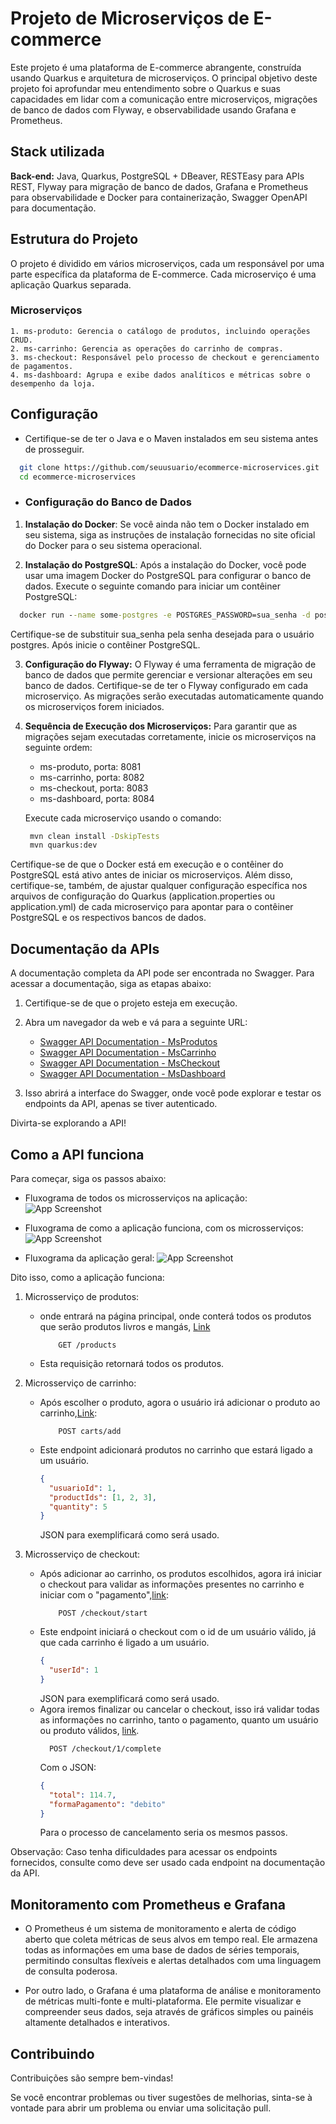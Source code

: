 # Projeto de Microserviços de E-commerce

Este projeto é uma plataforma de E-commerce abrangente, construída usando Quarkus e arquitetura de microserviços. O principal objetivo deste projeto foi aprofundar meu entendimento sobre o Quarkus e suas capacidades em lidar com a comunicação entre microserviços, migrações de banco de dados com Flyway, e observabilidade usando Grafana e Prometheus.

## Stack utilizada

**Back-end:** Java, Quarkus, PostgreSQL + DBeaver, RESTEasy para APIs REST, Flyway para migração de banco de dados, Grafana e Prometheus para observabilidade e Docker para containerização, Swagger OpenAPI para documentação.

## Estrutura do Projeto
O projeto é dividido em vários microserviços, cada um responsável por uma parte específica da plataforma de E-commerce. Cada microserviço é uma aplicação Quarkus separada.

### Microserviços
    1. ms-produto: Gerencia o catálogo de produtos, incluindo operações CRUD.
    2. ms-carrinho: Gerencia as operações do carrinho de compras.
    3. ms-checkout: Responsável pelo processo de checkout e gerenciamento de pagamentos.
    4. ms-dashboard: Agrupa e exibe dados analíticos e métricas sobre o desempenho da loja.

## Configuração

- Certifique-se de ter o Java e o Maven instalados em seu sistema antes de prosseguir.

```bash
  git clone https://github.com/seuusuario/ecommerce-microservices.git
  cd ecommerce-microservices
```

- ### Configuração do Banco de Dados

1. **Instalação do Docker**: Se você ainda não tem o Docker instalado em seu sistema, siga as instruções de instalação fornecidas no site oficial do Docker para o seu sistema operacional.

2. **Instalação do PostgreSQL**: Após a instalação do Docker, você pode usar uma imagem Docker do PostgreSQL para configurar o banco de dados. Execute o seguinte comando para iniciar um contêiner PostgreSQL:

```cmd
  docker run --name some-postgres -e POSTGRES_PASSWORD=sua_senha -d postgres
```
Certifique-se de substituir sua_senha pela senha desejada para o usuário postgres. Após inicie o contêiner PostgreSQL.

3. **Configuração do Flyway:** O Flyway é uma ferramenta de migração de banco de dados que permite gerenciar e versionar alterações em seu banco de dados. Certifique-se de ter o Flyway configurado em cada microserviço. As migrações serão executadas automaticamente quando os microserviços forem iniciados.
    
5. **Sequência de Execução dos Microserviços:** Para garantir que as migrações sejam executadas corretamente, inicie os microserviços na seguinte ordem:
   - ms-produto, porta: 8081
   - ms-carrinho, porta: 8082
   - ms-checkout, porta: 8083
   - ms-dashboard, porta: 8084

   Execute cada microserviço usando o comando:
   ```cmd
    mvn clean install -DskipTests
    mvn quarkus:dev
    ```
Certifique-se de que o Docker está em execução e o contêiner do PostgreSQL está ativo antes de iniciar os microserviços. Além disso, certifique-se, também, de ajustar qualquer configuração específica nos arquivos de configuração do Quarkus (application.properties ou application.yml) de cada microserviço para apontar para o contêiner PostgreSQL e os respectivos bancos de dados.

## Documentação da APIs

A documentação completa da API pode ser encontrada no Swagger. Para acessar a documentação, siga as etapas abaixo:

1. Certifique-se de que o projeto esteja em execução.

2. Abra um navegador da web e vá para a seguinte URL:

   - [Swagger API Documentation - MsProdutos](http://localhost:8081/q/swagger-ui)
   - [Swagger API Documentation - MsCarrinho](http://localhost:8082/q/swagger-ui)
   - [Swagger API Documentation - MsCheckout](http://localhost:8083/q/swagger-ui)
   - [Swagger API Documentation - MsDashboard](http://localhost:8084/q/swagger-ui)

3. Isso abrirá a interface do Swagger, onde você pode explorar e testar os endpoints da API, apenas se tiver autenticado.

Divirta-se explorando a API!

## Como a API funciona
Para começar, siga os passos abaixo:

- Fluxograma de todos os microsserviços na aplicação:
![App Screenshot](https://github.com/ThallysCezar/Ecommerce-Quarkus/blob/main/assets/images/aplicacao-funcional.jpeg)


- Fluxograma de como a aplicação funciona, com os microsserviços:
![App Screenshot](https://github.com/ThallysCezar/Ecommerce-Quarkus/blob/main/assets/images/fluxo-com-ms.jpeg)


- Fluxograma da aplicação geral:
![App Screenshot](https://github.com/ThallysCezar/Ecommerce-Quarkus/blob/main/assets/images/fluxo-normal.jpeg)

Dito isso, como a aplicação funciona:
1. Microsserviço de produtos:
    - onde entrará na página principal, onde conterá todos os produtos que serão produtos livros e mangás, [Link](http://localhost:8081/products)
        ```http
            GET /products
        ```
    - Esta requisição retornará todos os produtos.

2. Microsserviço de carrinho:
    - Após escolher o produto, agora o usuário irá adicionar o produto ao carrinho,[Link](http://localhost:8082/carts/add):
        ```http
            POST carts/add
        ```
    - Este endpoint adicionará produtos no carrinho que estará ligado a um usuário.
        ```json
        {
          "usuarioId": 1,
          "productIds": [1, 2, 3],
          "quantity": 5
        }
        ```
      JSON para exemplificará como será usado.
3. Microsserviço de checkout:
    - Após adicionar ao carrinho, os produtos escolhidos, agora irá iniciar o checkout para validar as informações presentes no carrinho e iniciar com o "pagamento",[link](http://localhost:8083/checkout/start):
        ```http
            POST /checkout/start
        ```
    - Este endpoint iniciará o checkout com o id de um usuário válido, já que cada carrinho é ligado a um usuário.
        ```json
        {
          "userId": 1
        }
        ```
      JSON para exemplificará como será usado.
    - Agora iremos finalizar ou cancelar o checkout, isso irá validar todas as informações no carrinho, tanto o pagamento, quanto um usuário ou produto válidos, [link](http://localhost:8083/checkout/1/complete).
      ```http
        POST /checkout/1/complete
      ```
      Com o JSON:
      ```json
      {
        "total": 114.7,
        "formaPagamento": "debito"
      }
      ```
      Para o processo de cancelamento seria os mesmos passos.

Observação: Caso tenha dificuldades para acessar os endpoints fornecidos, consulte como deve ser usado cada endpoint na documentação da API.

## Monitoramento com Prometheus e Grafana

-  O Prometheus é um sistema de monitoramento e alerta de código aberto que coleta métricas de seus alvos em tempo real. Ele armazena todas as informações em uma base de dados de séries temporais, permitindo consultas flexíveis e alertas detalhados com uma linguagem de consulta poderosa.

- Por outro lado, o Grafana é uma plataforma de análise e monitoramento de métricas multi-fonte e multi-plataforma. Ele permite visualizar e compreender seus dados, seja através de gráficos simples ou painéis altamente detalhados e interativos.

## Contribuindo

Contribuições são sempre bem-vindas!

Se você encontrar problemas ou tiver sugestões de melhorias, sinta-se à vontade para abrir um problema ou enviar uma solicitação pull.
